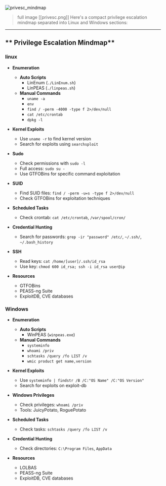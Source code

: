 


![privesc_mindmap](privesc.png)

>full image [[privesc.png]] 
Here's a compact privilege escalation mindmap separated into Linux and Windows sections:

---

## ** Privilege Escalation Mindmap**
### linux
- **Enumeration**
  - **Auto Scripts**
    - LinEnum (`./LinEnum.sh`)
    - LinPEAS (`./linpeas.sh`)
  - **Manual Commands**
    - `uname -a`
    - `env`
    - `find / -perm -4000 -type f 2>/dev/null`
    - `cat /etc/crontab`
    - `dpkg -l`

- **Kernel Exploits**
  - Use `uname -r` to find kernel version
  - Search for exploits using `searchsploit`

- **Sudo**
  - Check permissions with `sudo -l`
  - Full access: `sudo su -`
  - Use GTFOBins for specific command exploitation

- **SUID**
  - Find SUID files: `find / -perm -u=s -type f 2>/dev/null`
  - Check GTFOBins for exploitation techniques

- **Scheduled Tasks**
  - Check crontab: `cat /etc/crontab`, `/var/spool/cron/`

- **Credential Hunting**
  - Search for passwords: `grep -ir "password" /etc/`, `~/.ssh/`, `~/.bash_history`

- **SSH**
  - Read keys: `cat /home/[user]/.ssh/id_rsa`
  - Use key: `chmod 600 id_rsa; ssh -i id_rsa user@ip`

- **Resources**
  - GTFOBins
  - PEASS-ng Suite
  - ExploitDB, CVE databases


### Windows

- **Enumeration**
  - **Auto Scripts**
    - WinPEAS (`winpeas.exe`)
  - **Manual Commands**
    - `systeminfo`
    - `whoami /priv`
    - `schtasks /query /fo LIST /v`
    - `wmic product get name,version`

- **Kernel Exploits**
  - Use `systeminfo | findstr /B /C:"OS Name" /C:"OS Version"`
  - Search for exploits on exploit-db

- **Windows Privileges**
  - Check privileges: `whoami /priv`
  - Tools: JuicyPotato, RoguePotato

- **Scheduled Tasks**
  - Check tasks: `schtasks /query /fo LIST /v`

- **Credential Hunting**
  - Check directories: `C:\Program Files`, `AppData`

- **Resources**
  - LOLBAS
  - PEASS-ng Suite
  - ExploitDB, CVE databases
